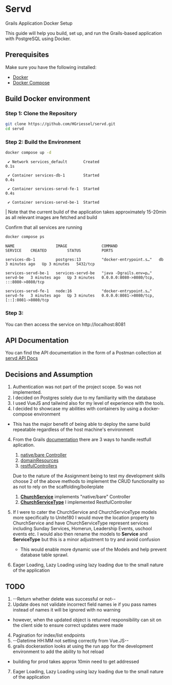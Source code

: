 # Servd

Grails Application Docker Setup

This guide will help you build, set up, and run the Grails-based application with PostgreSQL using Docker.

## Prerequisites

Make sure you have the following installed:

- [Docker](https://docs.docker.com/get-docker/)
- [Docker Compose](https://docs.docker.com/compose/install/)

## Build Docker environment

### Step 1: Clone the Repository

```bash
git clone https://github.com/HGriessel/servd.git
cd servd

```

### Step 2: Build the Environment

```bash
docker compose up -d
```

```
 ✔ Network services_default       Created                                                                                                                                                                         0.1s
 
 ✔ Container services-db-1        Started                                                                                                                                                                         0.4s
 
 ✔ Container services-servd-fe-1  Started                                                                                                                                                                         0.4s
 
 ✔ Container services-servd-be-1  Started
```

| Note that the current build of the application takes approximately 15-20min as all relevant images are fetched and build

Confirm that all services are running

```bash
docker compose ps
```
```
NAME                  IMAGE               COMMAND                  SERVICE    CREATED         STATUS         PORTS

services-db-1         postgres:13         "docker-entrypoint.s…"   db         3 minutes ago   Up 3 minutes   5432/tcp

services-servd-be-1   services-servd-be   "java -Dgrails.env=p…"   servd-be   3 minutes ago   Up 3 minutes   0.0.0.0:8080->8080/tcp, :::8080->8080/tcp

services-servd-fe-1   node:16             "docker-entrypoint.s…"   servd-fe   3 minutes ago   Up 3 minutes   0.0.0.0:8081->8080/tcp, [::]:8081->8080/tcp
```

### Step 3:

You can then access the service on http://localhost:8081


## API Documentation 

You can find the API documentation in the form of a Postman collection at [servd API Docs](https://github.com/HGriessel/servd/tree/main/Postman)
## Decisions and Assumption

1. Authentication was not part of the project scope. So was not implemented.
2. I decided on Postgres solely due to my familiarity with the database
3. I used VueJS and tailwind also for my level of experience with the tools. 
4. I decided to showcase my abilities with containers by using a docker-compose environment
  - This has the major benefit of being able to deploy the same build repeatable regardless of the host machine's environment
4. From the Grails [documentation](https://grails.github.io/legacy-grails-doc/4.1.3/guide/) there are 3 ways to handle restfull aplication.
   1. [native/bare Controller](https://grails.github.io/legacy-grails-doc/4.1.3/guide/theWebLayer.html)
   2. [domainResources](https://grails.github.io/legacy-grails-doc/4.1.3/guide/REST.html#domainResources)
   3. [restfulControllers](https://grails.github.io/legacy-grails-doc/4.1.3/guide/REST.html#restfulControllers)
   
    Due to the nature of the Assignment being to test my development skills choose 2 of the above methods to implement the CRUD functionality so as not to rely on the scaffolding/boilerplate

    1. [**ChurchService**](https://github.com/HGriessel/servd/blob/main/grails-app/controllers/church/servd/services/ChurchServiceController.groovy)  implements "native/bare" Controller
    2. [**ChurchServiceType**](https://github.com/HGriessel/servd/blob/main/grails-app/controllers/church/servd/services/ChurchServiceTypeController.groovy) I implemented RestfulController

5. If I were to cater the ChurchService and ChurchServiceType models more specifically to Unite180 I would move the location property to ChurchService and have ChurchServiceType represent services including Sunday Services, Homerun, Leadership Events, uschool events etc.
   I would also then rename the models to **Service** and **ServiceType** but this is a minor adjustment to try and avoid confusion
   - This would enable more dynamic use of the Models and help prevent database table sprawl.
6. Eager Loading, Lazy Loading using lazy loading due to the small nature of the application


 

## TODO 
1. --Return whether delete was successful or not--
2. Update does not validate incorrect field names ie if you pass names instead of names it will be ignored with no warning
  - however, when the updated object is returned responsibility can sit on the client side to ensure correct updates were made
4. Pagination for index/list endpoints
5. --Datetime HH:MM not setting correctly from Vue.JS--
6. grails dockerastion looks at using the run app for the development environment to add the ability to hot reload 
  - building for prod takes approx 10min need to get addressed
7. Eager Loading, Lazy Loading using lazy loading due to the small nature of the application



